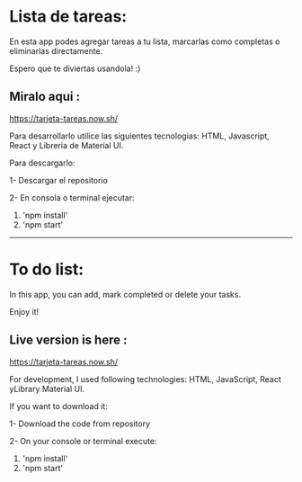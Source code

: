 # Lista de tareas: 

En esta app podes agregar tareas a tu lista, marcarlas como completas o eliminarlas directamente. 

Espero que te diviertas usandola! :)

## Miralo aqui : 

https://tarjeta-tareas.now.sh/

Para desarrollarlo utilice las siguientes tecnologias: HTML, Javascript, React y Libreria de Material UI. 

Para descargarlo: 

1- Descargar el repositorio

2- En consola o terminal ejecutar: 

  1. 'npm install' 
  2. 'npm start' 

---

# To do list: 

In this app, you can add, mark completed or delete your tasks. 

Enjoy it! 

## Live version is here :

https://tarjeta-tareas.now.sh/

For development, I used following technologies: HTML, JavaScript, React yLibrary Material UI. 

If you want to download it: 

1- Download the code from repository

2- On your console or terminal execute:

  1. 'npm install'
  2. 'npm start' 
